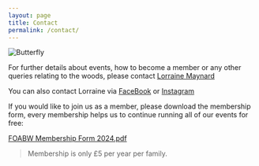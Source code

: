 ```yaml
---
layout: page
title: Contact
permalink: /contact/
---
```


![Butterfly](uploads/2015/11/SILVER-WASHED-FRITILLARY-KIMS-PHOTO-640x426.jpg)

For further details about events, how to become a member or any other queries relating to the woods, please contact [Lorraine Maynard](mailto:lorrainemaynard04@gmail.com)

You can also contact Lorraine via [FaceBook](http://www.facebook.com/FoABW) or [Instagram](https://www.instagram.com/foabwsussex/)

If you would like to join us as a member, please download the membership form, every membership helps us to continue running all of our events for free:

[FOABW Membership Form 2024.pdf](uploads/2024/FOABW.Membership.Form.2024.pdf)


> Membership is only £5 per year per family.
